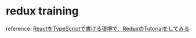 # redux training

reference: [ReactをTypeScriptで書ける環境で、ReduxのTutorialをしてみる](https://qiita.com/IgnorantCoder/items/88f13569cbf0a1c5eaa1)